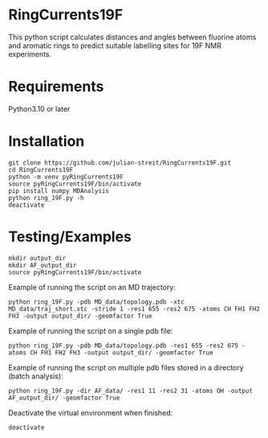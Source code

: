 # RingCurrents19F
This python script calculates distances and angles between fluorine atoms and aromatic rings to predict suitable labelling sites for 19F NMR experiments.

# Requirements
Python3.10 or later

# Installation
```
git clone https://github.com/julian-streit/RingCurrents19F.git
cd RingCurrents19F
python -m venv pyRingCurrents19F
source pyRingCurrents19F/bin/activate
pip install numpy MDAnalysis
python ring_19F.py -h
deactivate
```

# Testing/Examples
```
mkdir output_dir
mkdir AF_output_dir
source pyRingCurrents19F/bin/activate
```
Example of running the script on an MD trajectory:
```
python ring_19F.py -pdb MD_data/topology.pdb -xtc MD_data/traj_short.xtc -stride 1 -res1 655 -res2 675 -atoms CH FH1 FH2 FH3 -output output_dir/ -geomfactor True
```

Example of running the script on a single pdb file:
```
python ring_19F.py -pdb MD_data/topology.pdb -res1 655 -res2 675 -atoms CH FH1 FH2 FH3 -output output_dir/ -geomfactor True
```

Example of running the script on multiple pdb files stored in a directory (batch analysis):
```
python ring_19F.py -dir AF_data/ -res1 11 -res2 31 -atoms OH -output AF_output_dir/ -geomfactor True
```
Deactivate the virtual environment when finished:
```
deactivate
```
